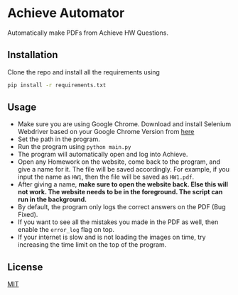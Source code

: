 # Achieve Automator

Automatically make PDFs from Achieve HW Questions.

## Installation

Clone the repo and install all the requirements using

```bash
pip install -r requirements.txt
```

## Usage
 - Make sure you are using Google Chrome. Download and install Selenium Webdriver based on your Google Chrome Version from [here](https://chromedriver.chromium.org/downloads)
 - Set the path in the program.
 - Run the program using `python main.py`
 - The program will automatically open and log into Achieve.
 - Open any Homework on the website, come back to the program, and give a name for it. The file will be saved accordingly. For example, if you input the name as `HW1`, then the file will be saved as `HW1.pdf`.
 - After giving a name, **make sure to open the website back. Else this will not work. The website needs to be in the foreground. The script can run in the background.**
 - By default, the program only logs the correct answers on the PDF (Bug Fixed). 
 - If you want to see all the mistakes you made in the PDF as well, then enable the `error_log` flag on top.
 - If your internet is slow and is not loading the images on time, try increasing the time limit on the top of the program.

## License
[MIT](https://choosealicense.com/licenses/mit/)
